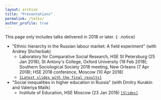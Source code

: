 ```yaml
---
layout: archive
title: "Presentations"
permalink: /talks/
author_profile: true
---
```



<!-- {% for post in site.talks reversed %}
  {% include archive-single-talk.html %}
{% endfor %}
 -->

 This page only includes talks delivered in 2018 or later.
 {: .notice}
 
* "Ethnic hierarchy in the Russian labour market: A field experiment" (with Andrey Shcherbak)
  - Laboratory for Comparative Social Research, HSE St Petersburg (25 Jan 2018); St Antony's College, Oxford University (19 Feb 2018); Southern Sociological Society 2018 meeting, New Orleans (7 Apr 2018); HSE 2018 conference, Moscow (10 Apr 2018)
  - [`[Latest slides with the final results]`](../filestalks/HSEconfApril2018slides.pdf)
* "Social inequalities in higher education in Russia" (with Dmitry Kurakin and Valeriya Malik)
  - Institute of Education, HSE Moscow (23 Jan 2018) [`[Slides]`](../filestalks/HSEeducJan2018.pdf)